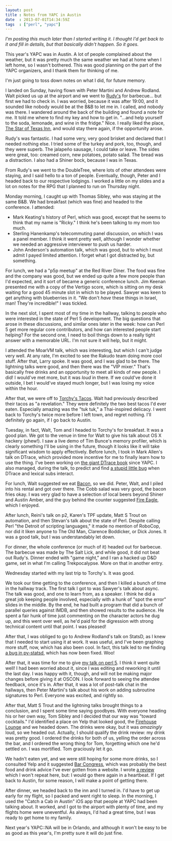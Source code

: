 ```yaml
---
layout: post
title : Notes from YAPC in Austin
date  : 2013-07-01T14:34:59Z
tags  : ["perl", "yapc"]
---
```

*I'm posting this much later than I started writing it.  I thought I'd get back
to it and fill in details, but that basically didn't happen.  So it goes.*

This year's YAPC was in Austin.  A lot of people complained about the weather,
but it was pretty much the same weather we had at home when I left home, so I
wasn't bothered.  This was good planning on the part of the YAPC organizers,
and I thank them for thinking of me.

I'm just going to toss down notes on what I did, for future memory.

I landed on Sunday, having flown with Peter Martini and Andrew Rodland.  Walt
picked us up at the airport and we went to
[Rudy's](http://www.yelp.com/biz/rudys-country-store-and-bar-b-q-austin-2) for
barbecue… but first we had to check in.  I was worried, because it was after
19:00, and it sounded like nobody would be at the B&B to let me in.  I called,
and nobody was there.  I wandered around the back of the building and found a
note for me.  It told me where to find my key and how to get in.  "…and help
yourself to the soda, lemonade, and wine in the fridge."  Nice.  I really liked
the place, [The Star of Texas Inn](http://staroftexasinn.com/), and would stay
there again, if the opportunity arose.

Rudy's was fantastic.  I had some very, very good brisket and declared that I
needed nothing else.  I tried some of the turkey and pork, too, though, and
they were superb.  The jalapeño sausage, I could take or leave.  The sides were
great, too: creamed corn, new potatoes, potato salad.  The bread was a
distraction.  I also had a Shiner bock, because I was in Texas.

From Rudy's we went to the DoubleTree, where lots of other attendees were
staying, and I said hello to a ton of people.  Eventually, though, Peter and I
headed back to our respective lodgings.  I worked a little on my slides and a
lot on notes for the RPG that I planned to run on Thursday night.

Monday morning, I caught up with Thomas Sibley, who was staying at the same
B&B.  We had breakfast (which was fine) and headed to the conference.  I
attended:

* Mark Keating's history of Perl, which was good, except that he seems to think that my name is "Ricky."  I think he's been talking to my mom too much.
* Sterling Hanenkamp's telecommuting panel discussion, on which I was a panel member.  I think it went pretty well, although I wonder whether we needed an aggressive interviewer to push us harder.
* John Anderson's automation talk, which was good, but to which I must admit I payed limited attention.  I forget what I got distracted by, but something.

For lunch, we had a "p5p meetup" at the Red River Diner.  The food was fine and
the company was good, but we ended up quite a few more people than I'd
expected, and it sort of became a generic conference lunch.  Jim Keenan
presented me with a copy of the Vertigo score, which is sitting on my desk
waiting for a good 45 minute slot in which to be played.  Sawyer was keen to
get anything with blueberries in it.  "We don't *have* these things in Israel,
man!  They're incredible!"  I was tickled.

In the next slot, I spent most of my time in the hallway, talking to people who
were interested in the state of Perl 5 development.  The big questions that
arose in these discussions, and similar ones later in the week:  how can Perl 5
get more regular core contributors, and how can interested people start
helping?  For the second one, I need to boil things down to a really tight
answer with a memorable URL.  I'm not sure it will help, but it might.

I attended the MoarVM talk, which was interesting, but which I can't judge very
well.  At any rate, I'm excited to see the Rakudo team doing more cool stuff.
After that, Larry spoke.  It was good, and I was glad to be there.  The
lightning talks were good, and then there was the "VIP mixer."  That's
basically free drinks and an opportunity to meet all kinds of new people.  I
did!  I would've met more, but it was *loud* in there.  If we could've done it
outside, I bet I would've stayed much longer, but I was losing my voice within
the hour.

After that, we were off to [Torchy's
Tacos](http://www.yelp.com/biz/torchys-tacos-austin-4).  Walt had previously
described their tacos as "a revelation."  They were definitely the two best
tacos I'd ever eaten.  Especially amazing was the "tuk tuk," a Thai-inspired
delicacy.  I went back to Torchy's twice more before I left town, and regret
nothing.  I'll definitely go again, if I go back to Austin.

Tuesday, in fact, Walt, Tom and I headed to Torchy's for breakfast.  It was a
good plan.  We got to the venue in time for Walt to give his talk about OS X
hackery (phew!).  I saw a live demo of Tim Bunce's memory profiler, which is
clearly something I'll be using in the future, though it looks like it will
take significant wisdom to apply effectively.  Before lunch, I took in Mark
Allen's talk on DTrace, which provided more incentive for me to finally learn
how to use the thing.  I've been working on [the giant DTrace
book](http://www.dtracebook.com/index.php/Main_Page) since YAPC.  I also
managed, during the talk, to predict and find [a stupid little
bug](https://rt.perl.org/rt3/Ticket/Display.html?id=118305) when DTrace and
lexical subs interact.

For lunch, Walt suggested we eat [Bacon](http://www.yelp.com/biz/bacon-austin),
so we did.  Peter, Walt, and I piled into his rental and got over there.  The
Cobb salad was very good, the bacon fries okay.  I was very glad to have a
selection of local beers beyond Shiner and Austin Amber, and the guy behind the
counter suggested [Fire
Eagle](http://beeradvocate.com/beer/profile/25667/69408), which I enjoyed.

After lunch, Reini's talk on p2, Karen's TPF update, Matt S Trout on
automation, and then Stevan's talk about the state of Perl.  Despite calling
Perl "the Detroit of scripting languages," it made no mention of RoboCop, nor
did it liken anyone to The Old Man, Clarence Boddicker, or Dick Jones.  It was
a good talk, but I was understandably let down.

For dinner, the whole conference (or much of it) headed out for barbecue.  The
barbecue was made by The Salt Lick, and while good, it did not beat out Rudy's.
Dinner ended with "game night," and I ran a hacked up D&D game, set in what I'm
calling Trekpocalypse.  More on that in another entry.

Wednesday started with my last trip to Torchy's.  It was good.

We took our time getting to the conference, and then I killed a bunch of time
in the hallway track.  The first talk I got to was Sawyer's talk about async.
The talk was good, and one to learn from, as a speaker.  I think he did a great
job keeping people involved, especially with a hunk of "spot the error" slides
in the middle.  By the end, he had built a program that did a bunch of parallel
queries against IMDB, and then showed results to the audience.  He spent a fair
hunk of time just commenting on the character actors he dug up, and this went
over well, as he'd paid for the digression with strong technical content until
that point.  I was pleased!

After that, I was obliged to go to Andrew Rodland's talk on StatsD, as I knew
that I needed to start using it at work.  It was useful, and I've been graphing
more stuff, now, which has also been cool.  In fact, this talk led to me
finding [a bug in py-statsd](https://github.com/sivy/py-statsd/issues/65),
which has now been fixed.  Woo!

After that, it was time for me to give [my talk on perl
5](http://www.yapcna.org/yn2013/talk/4608).  I think it went quite well!  I had
been worried about it, since I was editing and reworking it until the last day.
I was happy with it, though, and will not be making major changes before giving
it at OSCON.  I look forward to seeing the attendee feedback, once it's in.
After that, it was a lot of post-talk chat in the hallways, then Peter
Martini's talk about his work on adding subroutine signatures to Perl.
Everyone was excited, and rightly so.

After that, Matt S Trout and the lightning talks brought things to a
conclusion, and I spent some time saying goodbyes.  With everyone heading his
or her own way, Tom Sibley and I decided that our way was "toward cocktails."
I'd identified a place on Yelp that looked good, the [Firehouse
Lounge](http://www.yelp.com/biz/firehouse-lounge-austin-3) and we headed down.
The drinks were okay, but it was *amazingly* loud, so we headed out.  Actually,
I should qualify the drink review:  my drink was pretty good.  I ordered the
drinks for both of us, yelling the order across the bar, and I ordered the
wrong thing for Tom, forgetting which one he'd settled on.  I was mortified.
Tom graciously let it go.

We hadn't eaten yet, and we were still hoping for some more drinks, so I
consulted Yelp and it suggested [Bar
Congress](http://www.yelp.com/biz/bar-congress-austin), which was probably the
best food and drink advice I've ever gotten from a website.  I wrote [a
review](http://www.yelp.com/biz/bar-congress-austin#hrid:RMFe4Sp4MZqpYm9ROWXqNQ)
which I won't repeat here, but: I would go there again in a heartbeat.  If I
get back to Austin, for some reason, I will make a point of getting there.

After dinner, we headed back to the inn and I turned in.  I'd have to get up
early for my flight, so I packed and went right to sleep.  In the morning, I
used the "Catch a Cab in Austin" iOS app that people at YAPC had been talking
about.  It worked, and I got to the airport with plenty of time, and my flights
home were uneventful.  As always, I'd had a great time, but I was ready to get
home to my family.

Next year's YAPC::NA will be in Orlando, and although it won't be easy to be as
good as this year's, I'm pretty sure it will do just fine.

